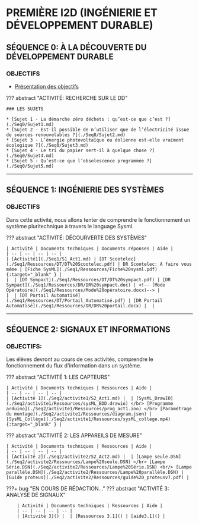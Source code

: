 # PREMIÈRE I2D (INGÉNIERIE ET DÉVELOPPEMENT DURABLE)

## SÉQUENCE 0: À LA DÉCOUVERTE DU DÉVELOPPEMENT DURABLE

### OBJECTIFS
* [Présentation des objectifs](./Seq0/Sujet_presentation.md)

??? abstract "ACTIVITÉ: RECHERCHE SUR LE DD"

    ### LES SUJETS

    * [Sujet 1 - La démarche zéro déchets : qu’est-ce que c’est ?](./Seq0/Sujet1.md)
    * [Sujet 2 - Est-il possible de n’utiliser que de l’électricité issue de sources renouvelables ?](./Seq0/Sujet2.md)
    * [Sujet 3 - L’énergie photovoltaïque ou éolienne est-elle vraiment écologique ?](./Seq0/Sujet3.md)
    * [Sujet 4 - Le tri du papier sert-il à quelque chose ?](./Seq0/Sujet4.md)
    * [Sujet 5 - Qu’est-ce que l’obsolescence programmée ?](./Seq0/Sujet5.md)

---
## SÉQUENCE 1: INGÉNIERIE DES SYSTÈMES

### OBJECTIFS

Dans cette activité, nous allons tenter de comprendre le fonctionnement un système pluritechnique à travers le language Sysml.

??? abstract "ACTIVITÉ: DÉCOURVERTE DES SYSTÈMES"

    | Activité | Documents techniques | Documents réponses | Aide |
    | -- | -- | -- | -- |
    | [Activité1](./Seq1/S1_Act1.md) | [DT Scootelec](./Seq1/Ressources/DT/DT%20Scootelec.pdf) | DR Scootelec: A faire vous même | [Fiche SysML](./Seq1/Ressources/Fiche%20sysml.pdf){:target="_blank" } |
    |  | [DT Sympact](./Seq1/Ressources/DT/DT%20sympact.pdf) | [DR Sympact](./Seq1/Ressources/DR/DR%20sympact.doc) | <!-- [Mode Opératoire](./Seq1/Ressources/Mode%20opératoire.docx)--> |
    |  | [DT Portail Automatisé](./Seq1/Ressources/DT/Portail_Automatisé.pdf) | [DR Portail Automatisé](./Seq1/Ressources/DR/DR%20portail.docx) |  |

---
## SÉQUENCE 2: SIGNAUX ET INFORMATIONS

### OBJECTIFS:
Les élèves devront au cours de ces activités, comprendre le fonctionnement du flux d'information dans un système.

??? abstract "ACTIVITÉ 1: LES CAPTEURS"

    | Activité | Documents techniques | Ressources | Aide |
    | -- | -- | -- | -- |
    | [Activité 1](./Seq2/activite1/S2_Act1.md) |  | [SysML_DrawIO](./Seq2/activite1/Ressources/sysML_BDD.drawio) </br> [Programme arduino](./Seq2/activite1/Ressources/prog_act1.ino) </br> [Paramétrage du montage](./Seq2/activite1/Ressources/diagram.json) | [SysML_Collège](./Seq2/activite1/Ressources/sysML_college.mp4){:target="_blank" } |

??? abstract "ACTIVITÉ 2: LES APPAREILS DE MESURE"

    | Activité | Documents techniques | Ressources | Aide |
    | -- | -- | -- | -- |
    | [Activité 2](./Seq2/activite2/S2_Act2.md) |  | [Lampe seule.DSN](./Seq2/activite2/Ressources/Lampe%20seule.DSN) </br> [Lampe Série.DSN](./Seq2/activite2/Ressources/Lampe%20Série.DSN) <br/> [Lampe parallèle.DSN](./Seq2/activite2/Ressources/Lampe%20parallèle.DSN) | [Guide proteus](./Seq2/activite2/Ressources/guide%20_proteusv7.pdf) |

???+ bug "EN COURS DE RÉDACTION..."
    ??? abstract "ACTIVITÉ 3: ANALYSE DE SIGNAUX"

        | Activité | Documents techniques | Ressources | Aide |
        | -- | -- | -- | -- |
        | [Activité 3]() |  | [Ressources 3.1]() | [aide3.1]() |
